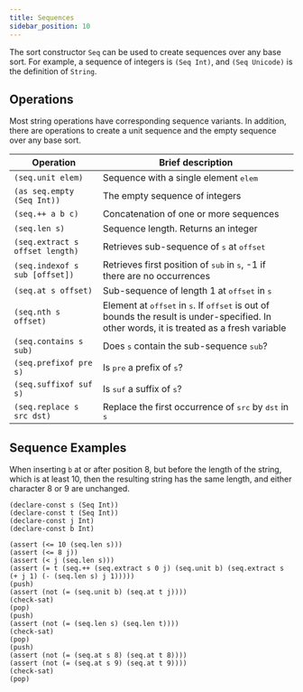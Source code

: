 ```yaml
--- 
title: Sequences
sidebar_position: 10
---
```


The sort constructor `Seq` can be used to create sequences over any base sort.
For example, a sequence of integers is `(Seq Int)`, and `(Seq Unicode)`
is the definition of `String`.

## Operations
Most string operations have corresponding sequence variants. In addition, there are operations
to create a unit sequence and the empty sequence over any base sort.


 Operation                        | Brief description
|---------------------------------|---------------------------|
| `(seq.unit elem)`               | Sequence with a single element <tt>elem</tt> |
| `(as seq.empty (Seq Int))`      | The empty sequence of integers |
| `(seq.++ a b c)`                | Concatenation of one or more sequences |
| `(seq.len s)`                   | Sequence length. Returns an integer |
| `(seq.extract s offset length)` | Retrieves sub-sequence of <tt>s</tt> at <tt>offset</tt> |
| `(seq.indexof s sub [offset])`  | Retrieves first position of <tt>sub</tt> in <tt>s</tt>, -1 if there are no occurrences |
| `(seq.at s offset)`             | Sub-sequence of length 1 at <tt>offset</tt> in <tt>s</tt> |
| `(seq.nth s offset)`            | Element at <tt>offset</tt> in <tt>s</tt>. If <tt>offset</tt> is out of bounds the result is under-specified. In other words, it is treated as a fresh variable |
| `(seq.contains s sub)`          |  Does <tt>s</tt> contain the sub-sequence <tt>sub</tt>? |
| `(seq.prefixof pre s)`          | Is <tt>pre</tt> a prefix of <tt>s</tt>? |
| `(seq.suffixof suf s)`          | Is <tt>suf</tt> a suffix of <tt>s</tt>? |
| `(seq.replace s src dst)`       | Replace the first occurrence of <tt>src</tt> by <tt>dst</tt> in <tt>s</tt> |


## Sequence Examples

When inserting `b` at or after position 8, but before the length of the string, which is at least 10,
then the resulting string has the same length, and either character 8 or 9 are unchanged.
```z3
(declare-const s (Seq Int))
(declare-const t (Seq Int))
(declare-const j Int)
(declare-const b Int)

(assert (<= 10 (seq.len s)))
(assert (<= 8 j))
(assert (< j (seq.len s)))
(assert (= t (seq.++ (seq.extract s 0 j) (seq.unit b) (seq.extract s (+ j 1) (- (seq.len s) j 1)))))
(push)
(assert (not (= (seq.unit b) (seq.at t j))))
(check-sat)
(pop)
(push)
(assert (not (= (seq.len s) (seq.len t))))
(check-sat)
(pop)
(push)
(assert (not (= (seq.at s 8) (seq.at t 8))))
(assert (not (= (seq.at s 9) (seq.at t 9))))
(check-sat)
(pop)
```

